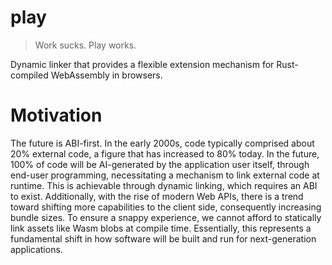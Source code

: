 # play
> Work sucks. Play works.

Dynamic linker that provides a flexible extension mechanism for Rust-compiled WebAssembly in browsers.

# Motivation

The future is ABI-first. In the early 2000s, code typically comprised about 20% external code, a figure that has increased to 80% today. In the future, 100% of code will be AI-generated by the application user itself, through end-user programming, necessitating a mechanism to link external code at runtime. This is achievable through dynamic linking, which requires an ABI to exist. Additionally, with the rise of modern Web APIs, there is a trend toward shifting more capabilities to the client side, consequently increasing bundle sizes. To ensure a snappy experience, we cannot afford to statically link assets like Wasm blobs at compile time. Essentially, this represents a fundamental shift in how software will be built and run for next-generation applications.
